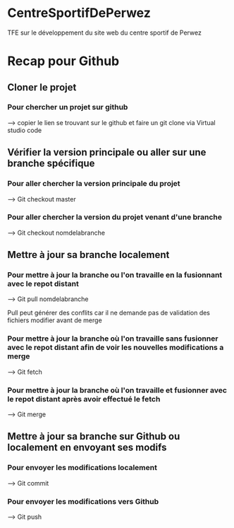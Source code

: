 # CentreSportifDePerwez

TFE sur le développement du site web du centre sportif de Perwez

# Recap pour Github

## Cloner le projet
### Pour chercher un projet sur github

--> copier le lien se trouvant sur le github et faire un git clone via Virtual studio code

## Vérifier la version principale ou aller sur une branche spécifique

### Pour aller chercher la version principale du projet

--> Git checkout master

### Pour aller chercher la version du projet venant d'une branche

--> Git checkout nomdelabranche

## Mettre à jour sa branche localement

### Pour mettre à jour la branche ou l'on travaille en la fusionnant avec le repot distant

--> Git pull nomdelabranche

Pull peut générer des conflits car il ne demande pas de validation des fichiers modifier avant de merge

### Pour mettre à jour la branche où l'on travaille sans fusionner avec le repot distant afin de voir les nouvelles modifications a merge

--> Git fetch

### Pour mettre à jour la branche où l'on travaille et fusionner avec le repot distant après avoir effectué le fetch

--> Git merge

## Mettre à jour sa branche sur Github ou localement en envoyant ses modifs

### Pour envoyer les modifications localement

--> Git commit

### Pour envoyer les modifications vers Github

--> Git push

